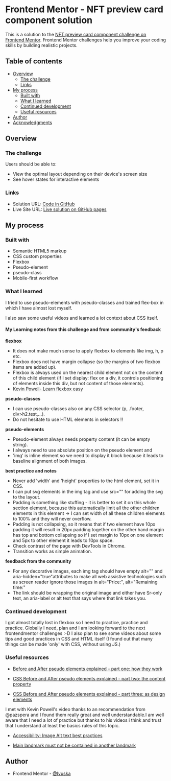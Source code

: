# Frontend Mentor - NFT preview card component solution

This is a solution to the [NFT preview card component challenge on Frontend Mentor](https://www.frontendmentor.io/challenges/nft-preview-card-component-SbdUL_w0U). Frontend Mentor challenges help you improve your coding skills by building realistic projects. 

## Table of contents

- [Overview](#overview)
  - [The challenge](#the-challenge)
  - [Links](#links)
- [My process](#my-process)
  - [Built with](#built-with)
  - [What I learned](#what-i-learned)
  - [Continued development](#continued-development)
  - [Useful resources](#useful-resources)
- [Author](#author)
- [Acknowledgments](#acknowledgments)

## Overview

### The challenge

Users should be able to:

- View the optimal layout depending on their device's screen size
- See hover states for interactive elements

### Links

- Solution URL: [Code in GitHub](https://github.com/Ivuska/frontendmentor-NFT-preview-card-component/tree/NFT-component-v1)
- Live Site URL: [Live solution on GitHub pages](https://ivuska.github.io/frontendmentor-NFT-preview-card-component/)

## My process

### Built with

- Semantic HTML5 markup
- CSS custom properties
- Flexbox
- Pseudo-element
- pseudo-class
- Mobile-first workflow

### What I learned

I tried to use pseudo-elements with pseudo-classes and trained flex-box in which I have almost lost myself.

I also saw some useful videos and learned a lot context about CSS itself. 

#### My Learning notes from this challenge and from community's feedback

**flexbox**
- It does not make much sense to apply flexbox to elements like img, h, p etc. 
- Flexbox does not have margin collapse (so the margins of two flexbox items are added up).
- Flexbox is always used on the nearest child element not on the content of this 
  child element (if I set display: flex on a div, it controls positioning of elements inside 
  this div, but not content of those elements).
- [Kevin Powell- Learn flexbox easy](https://www.youtube.com/watch?v=u044iM9xsWU)

**pseudo-classes**
- I can use pseudo-classes also on any CSS selector (p, .footer, div>h2.test,...).
- Do not hesitate to use HTML elements in selectors !!

**pseudo-elements**
- Pseudo-element always needs property content (it can be empty string).
- I always need to use absolute position on the pseudo element and 
- 'img' is inline element so we need to display it block because it leads to baseline alignment
  of both images.

**best practice and notes**
- Never add 'width' and 'height' properties to the html element, set it in CSS.
- I can put svg elements in the img tag and use src="" for adding the svg to the layout.
- Padding is something like stuffing - it is better to set it on this whole section 
  element, because this automatically limit all the other children elements in this 
  element -> I can set width of all these children elements to 100% and they will never
  overflow.
- Padding is not collapsing, so it means that if two element have 10px padding it will 
  result in 20px padding together on the other hand margin has top and bottom collapsing 
  so if I set margin to 10px on one element and 5px to other element it leads to 10px space.
- Check contrast of the page with DevTools in Chrome.
- Transition works as simple animation.

**feedback from the community**
- For any decorative images, each img tag should have empty alt="" and aria-hidden="true"attributes to 
  make all web assistive technologies such as screen reader ignore those images in alt="Price:", 
  alt="Remaining time:"
- The link should be wrapping the original image and either have Sr-only text, an aria-label or alt text 
  that says where that link takes you.

### Continued development

I got almost totally lost in flexbox so I need to practice, practice and practice. 
Globally I need, plan and I am looking forward to the next frontendmentor challenges :-D 
I also plan to see some videos about some tips and good practices in CSS and HTML itself (I found out that many things can be made 'only' with CSS, without using JS.)

### Useful resources

- [Before and After pseudo elements explained - part one: how they work](https://www.youtube.com/watch?v=zGiirUiWslI)

- [CSS Before and After pseudo elements explained - part two: the content property](https://www.youtube.com/watch?v=xoRbkm8XgfQ)

- [CSS Before and After pseudo elements explained - part three: as design elements](https://www.youtube.com/watch?v=djbtPnNmc0I)

I met with Kevin Powell's video thanks to an recommendation from @pazspera and I found them really great and well understandable.I am well aware that I need a lot of practice but thanks to his videos i think and trust that I understand at least the basics rules of this topic. 

- [Accessibility: Image Alt text best practices](https://help.siteimprove.com/support/solutions/articles/80000863904-accessibility-image-alt-text-best-practices)

- [Main landmark must not be contained in another landmark](https://dequeuniversity.com/rules/axe/3.5/landmark-main-is-top-level)

## Author

- Frontend Mentor - [@Ivuska](https://www.frontendmentor.io/profile/Ivuska) 